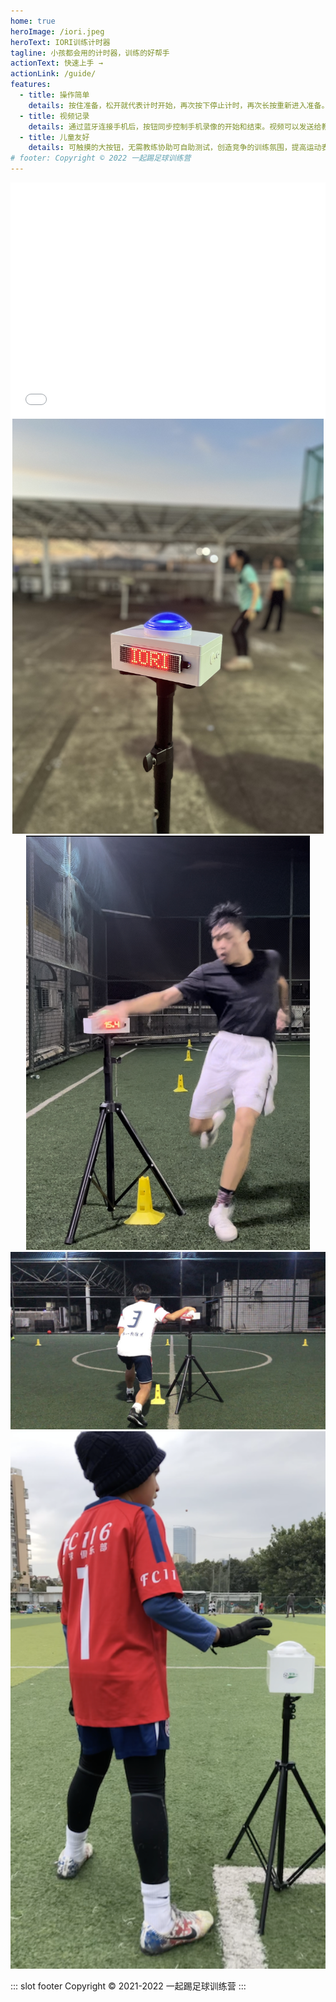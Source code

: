 ```yaml
---
home: true
heroImage: /iori.jpeg
heroText: IORI训练计时器
tagline: 小孩都会用的计时器，训练的好帮手
actionText: 快速上手 →
actionLink: /guide/
features:
  - title: 操作简单
    details: 按住准备，松开就代表计时开始，再次按下停止计时，再次长按重新进入准备。用一次就不会忘记。
  - title: 视频记录
    details: 通过蓝牙连接手机后，按钮同步控制手机录像的开始和结束。视频可以发送给教练，帮助分析找出不规范动作。
  - title: 儿童友好
    details: 可触摸的大按钮，无需教练协助可自助测试，创造竞争的训练氛围，提高运动表现。
# footer: Copyright © 2022 一起踢足球训练营
---
```


<div style="position: relative; width: 100%; height: 0; padding-bottom: 75%;"><iframe src="//player.bilibili.com/player.html?aid=899525712&bvid=BV1ZN4y1G7u7&cid=805073937&page=1&high_quality=1" scrolling="no" border="0" frameborder="no" framespacing="0" allowfullscreen="true" style="position: absolute; width: 100%; height: 100%; left: 0; top: 0;"> </iframe></div>

<div align=center>
<img src="./images/iori-1.jpg" width="498"/>
<img src="./images/iori-2.jpg" width="454"/>
<img src="./images/iori-3.jpg" width="960"/>
<img src="./images/brilliant.png" width="960"/>
</div>

::: slot footer
Copyright © 2021-2022 一起踢足球训练营
:::
